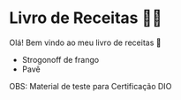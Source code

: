 # Livro de Receitas :man_cook:

Olá! Bem vindo ao meu livro de receitas :wave:

- Strogonoff de frango
- Pavê

OBS: Material de teste para Certificação DIO
